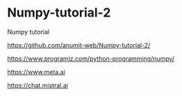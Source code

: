 # Numpy-tutorial-2
Numpy tutorial 

https://github.com/anumit-web/Numpy-tutorial-2/

https://www.programiz.com/python-programming/numpy/

https://www.meta.ai

https://chat.mistral.ai



